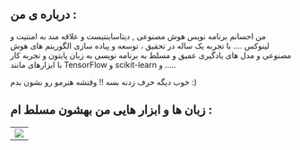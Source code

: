 ## درباره ی من :
من احسانم برنامه نویس هوش مصنوعی , دیتاساینتیست و علاقه مند به امنتیت و لینوکس ....	
با تجربه یک ساله در تحقیق ، توسعه و پیاده سازی الگوریتم های هوش مصنوعی و مدل های یادگیری عمیق و مسلط به برنامه نویسی به زبان پایتون و تجربه کار با ابزارهای مانند TensorFlow و scikit-learn و .....



خوب دیگه حرف زدنه بسه !! وقتشه هنرمو رو نشون بدم :)
## زبان ها و ابزار هایی من بهشون مسلط ام :

|               |
|:-------------:|
| ![](https://github.com/EhsanNaderlou/profile_images/blob/master/MySql.png) |

